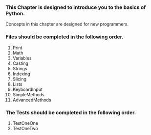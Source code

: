 
### This Chapter is designed to introduce you to the basics of Python. 

Concepts in this chapter are designed for new programmers.

### Files should be completed in the following order.

1. Print
2. Math
3. Variables
4. Casting
5. Strings
6. Indexing
7. Slicing
8. Lists
9. KeyboardInput
10. SimpleMethods
11. AdvancedMethods

### The Tests should be completed in the following order.

1. TestOneOne
2. TestOneTwo
